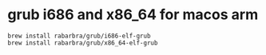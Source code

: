 # grub i686 and x86_64 for macos arm

```
brew install rabarbra/grub/i686-elf-grub
brew install rabarbra/grub/x86_64-elf-grub
```

